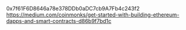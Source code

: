 0x7f61F6D8646a78e378DDb0aDC7cb9A7Fb4c243f2
https://medium.com/coinmonks/get-started-with-building-ethereum-dapps-and-smart-contracts-d86b9f7bd1c
